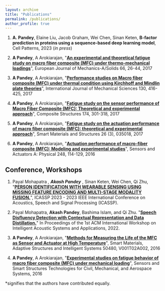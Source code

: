 ```yaml
---
layout: archive
title: "Publications"
permalink: /publications/
author_profile: true
---
```

1. **A. Pandey**, Elaine Liu, Jacob Graham, Wei Chen, Sinan Keten, **B-factor prediction in proteins using a sequence-based deep learning model**, Cell Patterns, 2023 (*in press*)
2. **A Pandey**, A Arokiarajan, "[**An experimental and theoretical fatigue study on macro fiber composite (MFC) under thermo-mechanical loadings**](https://www.sciencedirect.com/science/article/pii/S0997753817301286)", European Journal of Mechanics-A/Solids 66, 26-44, 2017

3. **A Pandey**, A Arokiarajan, "[**Performance studies on Macro fiber composite (MFC) under thermal condition using Kirchhoff and Mindlin plate theories**](https://www.sciencedirect.com/science/article/pii/S0020740316308669)", International Journal of Mechanical Sciences 130, 416-425, 2017

4. **A Pandey**, A Arokiarajan, "[**Fatigue study on the sensor performance of Macro Fiber Composite (MFC): Theoretical and experimental approach**](https://www.sciencedirect.com/science/article/pii/S026382231632918X)", 
Composite Structures 174, 301-318, 2017

5. **A Pandey**, A Arokiarajan, "[**Fatigue study on the actuation performance of macro fiber composite (MFC): theoretical and experimental approach**](https://iopscience.iop.org/article/10.1088/1361-665X/aa59e9/meta)", 
Smart Materials and Structures 26 (3), 035018, 2017

6. **A Pandey**, A Arokiarajan, "[**Actuation performance of macro-fiber composite (MFC): Modeling and experimental studies**](https://www.sciencedirect.com/science/article/pii/S0924424716303569)", 
Sensors and Actuators A: Physical 248, 114-129, 2016

Conference, Workshops
------
1. Payal Mohapatra <sup>*</sup>, **Akash Pandey** <sup>*</sup>, Sinan Keten, Wei Chen, Qi Zhu, "[**PERSON IDENTIFICATION WITH WEARABLE SENSING USING MISSING
FEATURE ENCODING AND MULTI-STAGE MODALITY FUSION.**](https://ieeexplore.ieee.org/stamp/stamp.jsp?arnumber=10097005)", ICASSP 2023 - 2023 IEEE International Conference on Acoustics, Speech and Signal Processing (ICASSP).

2. Payal Mohapatra, **Akash Pandey**, Bashima Islam, and Qi Zhu. "[**Speech Disfluency Detection with Contextual Representation and Data Distillation.**](https://dl.acm.org/doi/abs/10.1145/3539490.3539601)" In Proceedings of the 1st ACM International Workshop on Intelligent Acoustic Systems and Applications, 2022.

3. **A Pandey**, A Arokiarajan, "[**Methods for Measuring the Life of the MFC as Sensor and Actuator at High Temperature**](https://asmedigitalcollection.asme.org/SMASIS/proceedings-abstract/SMASIS2016/V001T02A002/285473)", 
Smart Materials, Adaptive Structures and Intelligent Systems 50480, V001T02A002, 2016

4. **A Pandey**, A Arokiarajan, "[**Experimental studies on fatigue behavior of macro fiber composite (MFC) under mechanical loading**](https://www.spiedigitallibrary.org/conference-proceedings-of-spie/9803/98032V/Experimental-studies-on-fatigue-behavior-of-macro-fiber-composite-MFC/10.1117/12.2218742.full)", 
Sensors and Smart Structures Technologies for Civil, Mechanical, and Aerospace Systems, 2016

*signifies that the authors have contributed equally.
